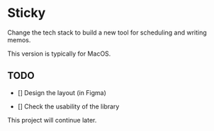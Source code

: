 # Sticky

Change the tech stack to build a new tool for scheduling and writing memos.

This version is typically for MacOS.

## TODO
- [] Design the layout (in Figma)

- [] Check the usability of the library

This project will continue later.
